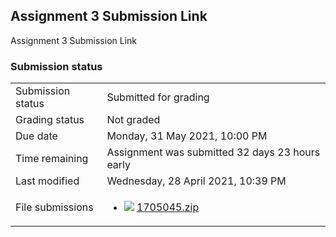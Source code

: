 <h2>Assignment 3 Submission Link</h2>Assignment 3 Submission Link<br />

<h3>Submission status</h3><table>
<tbody><tr>
<td>Submission status</td>
<td>Submitted for grading</td>
</tr>
<tr>
<td>Grading status</td>
<td>Not graded</td>
</tr>
<tr>
<td>Due date</td>
<td>Monday, 31 May 2021, 10:00 PM</td>
</tr>
<tr>
<td>Time remaining</td>
<td>Assignment was submitted 32 days 23 hours early</td>
</tr>
<tr>
<td>Last modified</td>
<td>Wednesday, 28 April 2021, 10:39 PM</td>
</tr>
<tr>
<td>File submissions</td>
<td><ul><li><img src="..%5C..%5C..%5CJanuary%202018%5CCSE102%5CiGraphics%20Offline%20Submission%20Link%20Assignment%5Cfile%5Carchive.png" /> <a href="file%5C1705045.zip">1705045.zip</a> 
</li></ul>

</td>
</tr>

</tbody>
</table>



